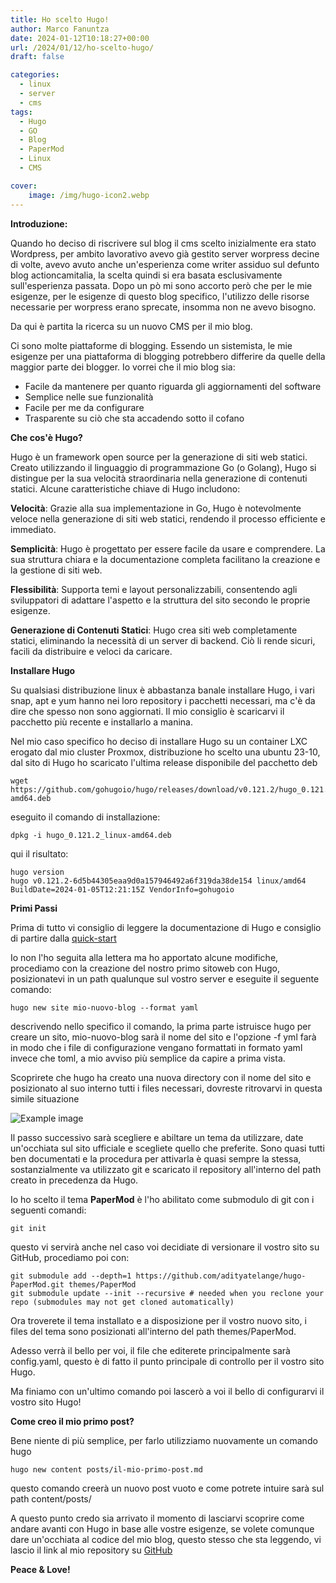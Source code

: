```yaml
---
title: Ho scelto Hugo!
author: Marco Fanuntza
date: 2024-01-12T10:18:27+00:00
url: /2024/01/12/ho-scelto-hugo/
draft: false

categories:
  - linux
  - server
  - cms
tags:
  - Hugo
  - GO
  - Blog
  - PaperMod
  - Linux
  - CMS

cover:
    image: /img/hugo-icon2.webp
---
```



**Introduzione:**

Quando ho deciso di riscrivere sul blog il cms scelto inizialmente era stato Wordpress, per ambito lavorativo avevo già gestito server worpress decine di volte, avevo avuto anche un'esperienza come writer assiduo sul defunto blog actioncamitalia, la scelta quindi si era basata esclusivamente sull'esperienza passata.
Dopo un pò mi sono accorto però che per le mie esigenze, per le esigenze di questo blog specifico, l'utilizzo delle risorse necessarie per worpress erano sprecate, insomma non ne avevo bisogno. 

Da qui è partita la ricerca su un nuovo CMS per il mio blog.

Ci sono molte piattaforme di blogging. Essendo un sistemista, le mie esigenze per una piattaforma di blogging potrebbero differire da quelle della maggior parte dei blogger. 
Io vorrei che il mio blog sia:

- Facile da mantenere per quanto riguarda gli aggiornamenti del software
- Semplice nelle sue funzionalità
- Facile per me da configurare
- Trasparente su ciò che sta accadendo sotto il cofano


**Che cos'è Hugo?**

Hugo è un framework open source per la generazione di siti web statici. Creato utilizzando il linguaggio di programmazione Go (o Golang), Hugo si distingue per la sua velocità straordinaria nella generazione di contenuti statici. Alcune caratteristiche chiave di Hugo includono:

**Velocità**: Grazie alla sua implementazione in Go, Hugo è notevolmente veloce nella generazione di siti web statici, rendendo il processo efficiente e immediato.

**Semplicità**: Hugo è progettato per essere facile da usare e comprendere. La sua struttura chiara e la documentazione completa facilitano la creazione e la gestione di siti web.

**Flessibilità**: Supporta temi e layout personalizzabili, consentendo agli sviluppatori di adattare l'aspetto e la struttura del sito secondo le proprie esigenze.

**Generazione di Contenuti Statici**: Hugo crea siti web completamente statici, eliminando la necessità di un server di backend. Ciò li rende sicuri, facili da distribuire e veloci da caricare.


**Installare Hugo**

Su qualsiasi distribuzione linux è abbastanza banale installare Hugo, i vari snap, apt e yum hanno nei loro repository i pacchetti necessari, ma c'è da dire che spesso non sono aggiornati. Il mio consiglio è scaricarvi il pacchetto più recente e installarlo a manina.

Nel mio caso specifico ho deciso di installare Hugo su un container LXC erogato dal mio cluster Proxmox, distribuzione ho scelto una ubuntu 23-10, dal sito di Hugo ho scaricato l'ultima release disponibile del pacchetto deb


    wget https://github.com/gohugoio/hugo/releases/download/v0.121.2/hugo_0.121.2_linux-amd64.deb

eseguito il comando di installazione:

    dpkg -i hugo_0.121.2_linux-amd64.deb

qui il risultato:

    hugo version
    hugo v0.121.2-6d5b44305eaa9d0a157946492a6f319da38de154 linux/amd64 BuildDate=2024-01-05T12:21:15Z VendorInfo=gohugoio

**Primi Passi**

Prima di tutto vi consiglio di leggere la documentazione di Hugo e consiglio di partire dalla [quick-start](https://gohugo.io/getting-started/quick-start/)

Io non l'ho seguita alla lettera ma ho apportato alcune modifiche, procediamo con la creazione del nostro primo sitoweb con Hugo, posizionatevi in un path qualunque sul vostro server e eseguite il seguente comando:

    hugo new site mio-nuovo-blog --format yaml

descrivendo nello specifico il comando, la prima parte istruisce hugo per creare un sito, mio-nuovo-blog sarà il nome del sito e l'opzione -f yml farà in modo che i file di configurazione vengano formattati in formato yaml invece che toml, a mio avviso più semplice da capire a prima vista.

Scoprirete che hugo ha creato una nuova directory con il nome del sito e posizionato al suo interno tutti i files necessari, dovreste ritrovarvi in questa simile situazione

![Example image](/img/hugo-articolo1.webp#center)
 
Il passo successivo sarà scegliere e abiltare un tema da utilizzare, date un'occhiata sul sito ufficiale e scegliete quello che preferite. Sono quasi tutti ben documentati e la procedura per attivarla è quasi sempre la stessa, sostanzialmente va utilizzato git e scaricato il repository all'interno del path creato in precedenza da Hugo.

Io ho scelto il tema **PaperMod** è l'ho abilitato come submodulo di git con i seguenti comandi:

    git init

questo vi servirà anche nel caso voi decidiate di versionare il vostro sito su GitHub, procediamo poi con:

    git submodule add --depth=1 https://github.com/adityatelange/hugo-PaperMod.git themes/PaperMod
    git submodule update --init --recursive # needed when you reclone your repo (submodules may not get cloned automatically)

Ora troverete il tema installato e a disposizione per il vostro nuovo sito, i files del tema sono posizionati all'interno del path themes/PaperMod.

Adesso verrà il bello per voi, il file che editerete principalmente sarà config.yaml, questo è di fatto il punto principale di controllo per il vostro sito Hugo.

Ma finiamo con un'ultimo comando poi lascerò a voi il bello di configurarvi il vostro sito Hugo!

**Come creo il mio primo post?**

Bene niente di più semplice, per farlo utilizziamo nuovamente un comando hugo

    hugo new content posts/il-mio-primo-post.md

questo comando creerà un nuovo post vuoto e come potrete intuire sarà sul path content/posts/


A questo punto credo sia arrivato il momento di lasciarvi scoprire come andare avanti con Hugo in base alle vostre esigenze, se volete comunque dare un'occhiata al codice del mio blog, questo stesso che sta leggendo, vi lascio il link al mio repository su [GitHub](https://github.com/marcofanuntza/marcofanuntza-blog)

**Peace & Love!**
